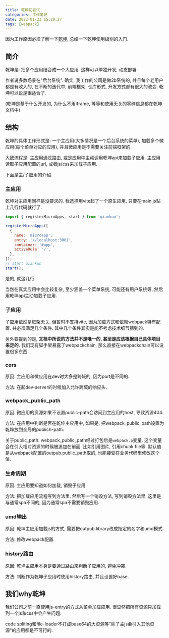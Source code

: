 ```yaml
---
title: 乾坤初尝试
categories: 工作笔记
date: 2022-01-23 15:29:27
tags: [webpack]
---
```

因为工作原因必须了解一下[乾坤](https://qiankun.umijs.org/), 总结一下乾坤使用级别的入门. 

<!--more-->

## 简介

乾坤是: 把多个应用结合成一个大应用. 这样可以单独开发, 动态部署.

作者说多数场景在"后台系统". 确实, 我工作的公司是做2b系统的, 并且每个老用户都是有收入的, 在不断的迭代中, 前端框架, 仓库形式, 开发方式都有很大的改变. 乾坤可以说是很适合了.

(乾坤是基于什么开发的, 为什么不用iframe, 等等和使用无关的零碎信息都在乾坤文档中)

## 结构

乾坤的具体工作形式是: 一个主应用(大多情况是一个后台系统的菜单), 加载多个微应用(每个菜单对应的应用), 并且微应用是不需要关注前端框架的.

大致流程是: 主应用通过路由, 或是应用中主动调用乾坤api来加载子应用. 主应用读取子应用配置的url, 或者js/css来加载子应用.

下面是主/子应用的介绍.

### 主应用

乾坤对主应用同样是没要求的. 我选择用vite起了一个原生应用, 只要在main.js贴上几行代码就行了:

```js
import { registerMicroApps, start } from 'qiankun';

registerMicroApps([
  {
    name: 'microapp',
    entry: '//localhost:3001',
    container: '#app',
    activeRule: '/',
  },
]);
// start qiankun
start();
```

是的, 就这几行.

当然在真实应用中会比较复杂, 至少涵盖一个菜单系统, 可能还有用户系统等, 然后用乾坤api主动加载子应用.

### 子应用

子应用依然是框架无关, 但暂时不支持vite, 因为加载方式和依赖webpack特有配置. 并必须满足几个条件. 其中几个条件其实是能不考虑技术细节猜到的.

另外要提到的是, **文档中所说的方法并不是唯一的, 甚至是应该根据自己具体项目来定的.** 我们现有脚手架暴露了webpackchain, 那么直接在webpackchain可以设置很多东西.

### cors

原因: 主应用和微应用在dev时大多是跨域的, 因为port是不同的.

方法: 在起dev-server的时候加入允许跨域的响应头. 

### __webpack_public_path__

原因: 微应用的资源如果不设置public-path会访问到主应用的host, 导致资源404.

方法: 在应用中判断是否在乾坤主应用中, 如果是, 把webpack_public_path设置为乾坤放到全局的publich-path.

关于public_path: webpack_public_path经过打包后是`webpack.p`变量. 这个变量会在引入相对资源的时候被追加在前面. 比如引用图片, 引用chunk file等. 默认值是从webpack配置的outpub.public_path取的, 也能接受在业务代码里修改这个值.

### 生命周期

原因: 主应用要知道如何加载, 销毁子应用.

方法: 把加载应用流程写到方法里. 然后写一个销毁方法, 写到销毁方法里. 这里是与通常spa不同的, 因为通常spa不需要销毁应用.

### umd输出

原因: 乾坤主应用加载js的方式, 需要把outpub.library改成指定的名字和umd模式.

方法: 修改webpack配置.

### history路由

原因: 乾坤主应用本身是要通过路由来判断子应用的, 避免冲突.

方法: 判断作为乾坤子应用时使用history路由, 并且设置好base.

## 我们why乾坤

我们公司之前一直使用js-entry的方式从菜单加载应用. 很显然把所有资源只加载到一个js和css中会产生问题.

code spliting和file-loader不打成base64的大资源等"除了主js会引入其他资源"的应用都是不可行的.
